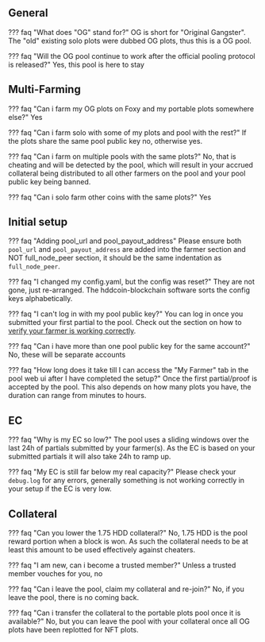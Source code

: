## General

??? faq "What does "OG" stand for?"
    OG is short for "Original Gangster". The "old" existing solo plots were dubbed OG plots, thus this is a OG pool.

??? faq "Will the OG pool continue to work after the official pooling protocol is released?"
    Yes, this pool is here to stay

## Multi-Farming

??? faq "Can i farm my OG plots on Foxy and my portable plots somewhere else?"
    Yes

??? faq "Can i farm solo with some of my plots and pool with the rest?"
    If the plots share the same pool public key no, otherwise yes.

??? faq "Can i farm on multiple pools with the same plots?"
    No, that is cheating and will be detected by the pool, which will result in your accrued collateral being distributed to all other farmers on the pool and your pool public key being banned.

??? faq "Can i solo farm other coins with the same plots?"
    Yes

## Initial setup

??? faq "Adding pool_url and pool_payout_address"
    Please ensure both `pool_url` and `pool_payout_address` are added into the farmer section and NOT full_node_peer section, it should be the same indentation as `full_node_peer`.

??? faq "I changed my config.yaml, but the config was reset?"
    They are not gone, just re-arranged. The hddcoin-blockchain software sorts the config keys alphabetically.

??? faq "I can't log in with my pool public key?"
    You can log in once you submitted your first partial to the pool. Check out the section on how to [verify your farmer is working correctly](getting-started.md#verify-your-farmer-is-working-correctly).

??? faq "Can i have more than one pool public key for the same account?"
    No, these will be separate accounts

??? faq "How long does it take till I can access the "My Farmer" tab in the pool web ui after I have completed the setup?"
    Once the first partial/proof is accepted by the pool. This also depends on how many plots you have, the duration can range from minutes to hours.

## EC

??? faq "Why is my EC so low?"
    The pool uses a sliding windows over the last 24h of partials submitted by your farmer(s). As the EC is based on your submitted partials it will also take 24h to ramp up.

??? faq "My EC is still far below my real capacity?"
    Please check your `debug.log` for any errors, generally something is not working correctly in your setup if the EC is very low.

## Collateral

??? faq "Can you lower the 1.75 HDD collateral?"
    No, 1.75 HDD is the pool reward portion when a block is won. As such the collateral needs to be at least this amount to be used effectively against cheaters.

??? faq "I am new, can i become a trusted member?"
    Unless a trusted member vouches for you, no

??? faq "Can i leave the pool, claim my collateral and re-join?"
    No, if you leave the pool, there is no coming back.

??? faq "Can i transfer the collateral to the portable plots pool once it is available?"
    No, but you can leave the pool with your collateral once all OG plots have been replotted for NFT plots.
